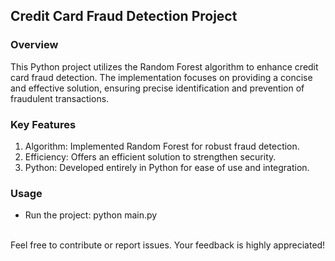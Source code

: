<h2>Credit Card Fraud Detection Project</h2>
<h3>Overview</h3>
This Python project utilizes the Random Forest algorithm to enhance credit card fraud detection. The implementation focuses on providing a concise and effective solution, ensuring precise identification and prevention of fraudulent transactions.
<h3>Key Features</h3>
<ol>
<li>Algorithm: Implemented Random Forest for robust fraud detection.</li>
<li>Efficiency: Offers an efficient solution to strengthen security.</li>
<li>Python: Developed entirely in Python for ease of use and integration.</li>
</ol>
<h3>Usage</h3>
<!-- <h5>Clone the repository</h5> -->
<ul>
<!-- <li>Install dependencies: pip install -r requirements.txt</li> -->
<li>Run the project: python main.py</li>
</ul><br>
Feel free to contribute or report issues. Your feedback is highly appreciated!
